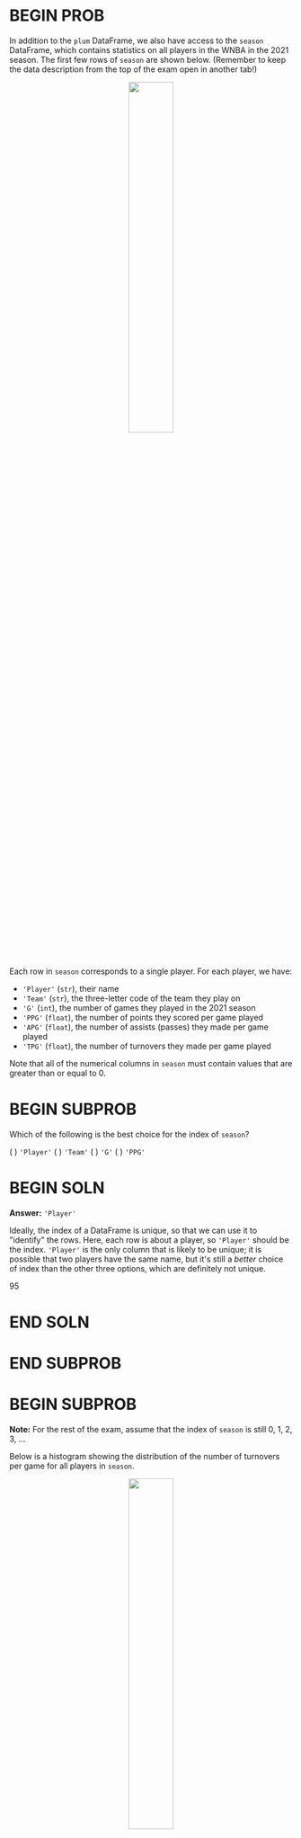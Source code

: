 # BEGIN PROB

In addition to the `plum` DataFrame, we also have access to the `season` DataFrame, which contains statistics on all players in the WNBA in the 2021 season. The first few rows of `season` are shown below. (Remember to keep the data description from the top of the exam open in another tab!)

<center><img src='../assets/images/wi22-final/seasons.png' width=40%></center>

Each row in `season` corresponds to a single player. For each player, we have:
- `'Player'` (`str`), their name
- `'Team'` (`str`), the three-letter code of the team they play on
- `'G'` (`int`), the number of games they played in the 2021 season
- `'PPG'` (`float`), the number of points they scored per game played
- `'APG'` (`float`), the number of assists (passes) they made per game played
- `'TPG'` (`float`), the number of turnovers they made per game played

Note that all of the numerical columns in `season` must contain values that are greater than or equal to 0.

# BEGIN SUBPROB

Which of the following is the best choice for the index of `season`?

( ) `'Player'`
( ) `'Team'`
( ) `'G'`
( ) `'PPG'`

# BEGIN SOLN

**Answer:** `'Player'`

Ideally, the index of a DataFrame is unique, so that we can use it to "identify" the rows. Here, each row is about a player, so `'Player'` should be the index. `'Player'` is the only column that is likely to be unique; it is possible that two players have the same name, but it's still a _better_ choice of index than the other three options, which are definitely not unique.

<average>95</average>

# END SOLN

# END SUBPROB

# BEGIN SUBPROB

**Note:** For the rest of the exam, assume that the index of `season` is still 0, 1, 2, 3, ...

Below is a histogram showing the distribution of the number of turnovers per game for all players in `season`.

<center><img src='../assets/images/wi22-final/tpg-hist.png' width=40%></center>

Suppose, **throughout this question**, that the mean number of turnovers per game is 1.25. Which of the following is closest to the median number of turnovers per game?

( ) 0.5
( ) 0.75
( ) 1
( ) 1.25
( ) 1.5
( ) 1.75

# BEGIN SOLN

**Answer:** 1

The median of a distribution is the value that is "halfway" through the distribution, i.e. the value such that half of the values in the distribution are larger than it and half the values in the distribution are smaller than it. 

Visually, we're looking for the location on the $x$-axis where we can draw a vertical line that splits the area of the histogram in half. While it's impossible to tell the exact median of the distribution, since we don't know how the values are distributed within the bars, we can get pretty close by using this principle.

Immediately, we can rule out 0.5, 0.75, 1.5, and 1.75, since they are too far from the "center" of the distribution (imagine drawing vertical lines at any of those points on the $x$-axis; they don't split the distribution's area in half). To decide between 1 and 1.25, we can use the fact that the distribution is _right-skewed_, meaning that its mean is larger than its median (intuitively, the mean is dragged in the direction of the tail, which is to the right). This means that the median should be less than the mean. We are given that the mean of the distribution is 1.25, so the median should be 1.

<average>73</average>

# END SOLN

# END SUBPROB

# BEGIN SUBPROB

Sabrina Ionescu and Sami Whitcomb are both players on the New York Liberty, and are both California natives.

In "original units", Sabrina Ionescu had 3.5 turnovers per game. In standard units, her turnovers per game is 3.

In standard units, Sami Whitcomb's turnovers per game is -1. How many turnovers per game did Sami Whitcomb have in **original units**? Round your answer to 3 decimal places.

**Note:** You will need the fact from the previous subpart that the mean number of turnovers per game is 1.25.

# BEGIN SOLN

**Answer:** 0.5

To convert a value $x$ to standard units (denoted by $x_{\text{su}}$), we use the following formula:

$$x_{\text{su}} = \frac{x - \text{mean of }x}{\text{SD of }x}$$

Let's look at the first line given to us: _In "original units", Sabrina Ionescu had 3.5 turnovers per game. In standard units, her turnovers per game is 3._

Substituting the information we know into the above equation gives us:

$$3 = \frac{3.5 - 1.25}{\text{SD of }x}$$

In order to convert future values from original units to standard units, we'll need to know $\text{SD of }x$, which we don't currently but can obtain by rearranging the above equation. Doing so yields

$$\text{SD of }x = \frac{3.5-1.25}{3} = \frac{2.25}{3} = 0.75$$

Now, let's look at the second line we're given: _In standard units, Sami Whitcomb's turnovers per game is -1. How many turnovers per game did Sami Whitcomb have in **original units**? Round your answer to 3 decimal places._

We have all the information we need to convert Sami Whitcomb's turnovers per game from standard units to original units! Plugging in the values we know gives us:

$$\begin{aligned} x_{\text{su}} &= \frac{x - \text{mean of }x}{\text{SD of }x} \\ -1 &= \frac{x - 1.25}{0.75} \\ -0.75 &= x - 1.25 \\ 1.25 - 0.75 &= x \\ x &= \boxed{0.5} \end{aligned}$$

Thus, in original units, Sami Whitcomb averaged 0.5 turnovers per game.

<average>87</average>

# END SOLN

# END SUBPROB

# BEGIN SUBPROB

What is the **smallest** possible number of turnovers per game, in **standard units**? Round your answer to 3 decimal places.

# BEGIN SOLN

**Answer:** -1.667

The smallest possible number of turnovers per game in original units is 0 (which a player would have if they never had a turnover – that would mean they're really good!). To find the smallest possible turnovers per game in standard units, all we need to do is convert 0 from original units to standard units. This will involve our work from the previous subpart.

$$\begin{aligned} x_{\text{su}} &= \frac{x - \text{mean of }x}{\text{SD of }x} \\ &= \frac{0 - 1.25}{0.75} \\ &= -\frac{1.25}{0.75} \\ &= -\frac{5}{3} = \boxed{-1.667} \end{aligned}$$

<average>82</average>

# END SOLN

# END SUBPROB

# END PROB